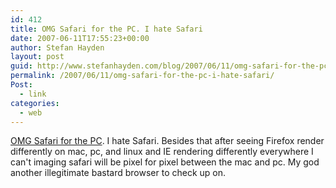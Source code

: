 ```yaml
---
id: 412
title: OMG Safari for the PC. I hate Safari
date: 2007-06-11T17:55:23+00:00
author: Stefan Hayden
layout: post
guid: http://www.stefanhayden.com/blog/2007/06/11/omg-safari-for-the-pc-i-hate-safari/
permalink: /2007/06/11/omg-safari-for-the-pc-i-hate-safari/
Post:
  - link
categories:
  - web
---
```

<p><a href="http://www.apple.com/safari/">OMG Safari for the PC</a>. I hate Safari. Besides that after seeing Firefox render differently on mac, pc, and linux and IE rendering differently everywhere I can't imaging safari will be pixel for pixel between the mac and pc. My god another illegitimate bastard browser to check up on.
</p>
